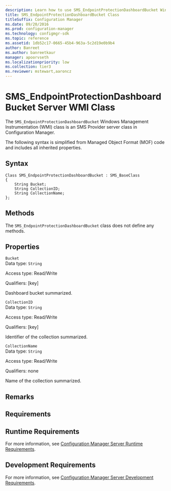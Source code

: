 ```yaml
---
description: Learn how to use SMS_EndpointProtectionDashboardBucket Windows Management Instrumentation (WMI) class in Configuration Manager.
title: SMS_EndpointProtectionDashboardBucket Class
titleSuffix: Configuration Manager
ms.date: 09/20/2016
ms.prod: configuration-manager
ms.technology: configmgr-sdk
ms.topic: reference
ms.assetid: 1db52c17-0665-45b4-963a-5c2d19e0b9b4
author: Banreet
ms.author: banreetkaur
manager: apoorvseth
ms.localizationpriority: low
ms.collection: tier3
ms.reviewer: mstewart,aaroncz 
---
```


# SMS_EndpointProtectionDashboardBucket Server WMI Class

The `SMS_EndpointProtectionDashboardBucket` Windows Management Instrumentation (WMI) class is an SMS Provider server class in Configuration Manager.

 The following syntax is simplified from Managed Object Format (MOF) code and includes all inherited properties.  

## Syntax  

```  
Class SMS_EndpointProtectionDashboardBucket : SMS_BaseClass  
{  
    String Bucket;  
    String CollectionID;  
    String CollectionName;  
};  
```  

## Methods  
 The `SMS_EndpointProtectionDashboardBucket` class does not define any methods.  

## Properties  
 `Bucket`  
 Data type: `String`  

 Access type: Read/Write  

 Qualifiers: [key]  

 Dashboard bucket summarized.    

 `CollectionID`  
 Data type: `String`  

 Access type: Read/Write  

 Qualifiers: [key]  

 Identifier of the collection summarized.  

 `CollectionName`  
 Data type: `String`  

 Access type: Read/Write  

 Qualifiers: none  

 Name of the collection summarized.  

## Remarks  

## Requirements  

## Runtime Requirements  
 For more information, see [Configuration Manager Server Runtime Requirements](../../../develop/core/reqs/server-runtime-requirements.md).  

## Development Requirements  
 For more information, see [Configuration Manager Server Development Requirements](../../../develop/core/reqs/server-development-requirements.md).
